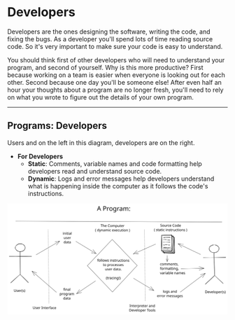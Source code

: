# Developers

Developers are the ones designing the software, writing the code, and fixing the
bugs. As a developer you'll spend lots of time reading source code. So it's very
important to make sure your code is easy to understand.

You should think first of other developers who will need to understand your
program, and second of yourself. Why is this more productive? First because
working on a team is easier when everyone is looking out for each other. Second
because one day you'll be someone else! After even half an hour your thoughts
about a program are no longer fresh, you'll need to rely on what you wrote to
figure out the details of your own program.

---

## Programs: Developers

Users and on the left in this diagram, developers are on the right.

- **For Developers**
  - **Static**: Comments, variable names and code formatting help developers
    read and understand source code.
  - **Dynamic**: Logs and error messages help developers understand what is
    happening inside the computer as it follows the code's instructions.

[![program diagram](../.assets/a-program.svg)](https://excalidraw.com/#json=40qMI89WByj9Yhhh94Ghg,4zpL-AmDgpnbyFJWJfNQhg)
